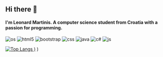 ## Hi there 👋
#### I'm Leonard Martinis. A computer science student from Croatia with a passion for programming.

![os](https://img.shields.io/badge/Arch_Linux-1793D1?style=flat&logo=arch-linux&logoColor=white&color=grey) ![html5](https://img.shields.io/static/v1?style=flat&logo=html5&label=HTML5&message=✔️&color=blueviolet) ![bootstrap](https://img.shields.io/static/v1?style=flat&logo=Bootstrap&label=bootstrap&message=✔️&color=blueviolet) ![css](https://img.shields.io/static/v1?style=flat&logo=css3&label=CSS&message=✔️&color=blueviolet) ![java](https://img.shields.io/static/v1?style=flat&logo=java&label=Java&message=✔️&color=blueviolet) ![c#](https://img.shields.io/badge/C%23-%E2%9C%94%EF%B8%8F-blueviolet?style=flat&logo=c-sharp) 
![js](https://img.shields.io/static/v1?style=flat&logo=javascript&label=JavaScript&message=✔️&color=blueviolet)

[![Top Langs](https://github-readme-stats.vercel.app/api/top-langs/?username=LeonardM01&theme=nightowl&show_icons=true)
)](https://github.com/anuraghazra/github-readme-stats)
)
